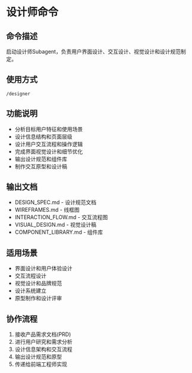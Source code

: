 # 设计师命令

## 命令描述
启动设计师Subagent，负责用户界面设计、交互设计、视觉设计和设计规范制定。

## 使用方式
```
/designer
```

## 功能说明
- 分析目标用户特征和使用场景
- 设计信息结构和页面层级
- 设计用户交互流程和操作逻辑
- 完成界面视觉设计和细节优化
- 输出设计规范和组件库
- 制作交互原型和设计稿

## 输出文档
- DESIGN_SPEC.md - 设计规范文档
- WIREFRAMES.md - 线框图
- INTERACTION_FLOW.md - 交互流程图
- VISUAL_DESIGN.md - 视觉设计稿
- COMPONENT_LIBRARY.md - 组件库

## 适用场景
- 界面设计和用户体验设计
- 交互流程设计
- 视觉设计和品牌规范
- 设计系统建立
- 原型制作和设计评审

## 协作流程
1. 接收产品需求文档(PRD)
2. 进行用户研究和需求分析
3. 设计信息架构和交互流程
4. 输出设计规范和原型
5. 传递给前端工程师实现
